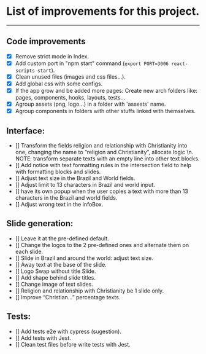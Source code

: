 # List of improvements for this project.

---

## Code improvements
- [x] Remove strict mode in Index.
- [x] Add custom port in "npm start" command (`export PORT=3006 react-scripts start`).
- [x] Clean unused files (images and css files...).
- [x] Add global css with some configs.
- [x] If the app grow and be added more pages: Create new arch folders like: pages, components, hooks, layouts, tests...
- [x] Agroup assets (png, logo...) in a folder with 'assests' name.
- [x] Agroup components in folders with other stuffs linked with themselves.

## Interface:
- [] Transform the fields religion and relationship with Christianity into one, changing the name to “religion and Christianity”, allocate logic \n. NOTE: transform separate texts with an empty line into other text blocks.
- [] Add notice with text formatting rules in the intersection field to help with formatting blocks and slides.
- [] Adjust text size in the Brazil and World fields.
- [] Adjust limit to 13 characters in Brazil and world input.
- [] have its own popup when the user copies a text with more than 13 characters in the Brazil and world fields.
- [] Adjust wrong text in the infoBox.

## Slide generation:
- [] Leave it at the pre-defined default.
- [] Change the logos to the 2 pre-defined ones and alternate them on each slide.
- [] Slide in Brazil and around the world: adjust text size.
- [] Away text at the base of the slide.
- [] Logo Swap without title Slide.
- [] Add shape behind slide titles.
- [] Change image of text slides.
- [] Religion and relationship with Christianity be 1 slide only.
- [] Improve “Christian…” percentage texts.

## Tests: 
- [] Add tests e2e with cypress (sugestion).
- [] Add tests with Jest.
- [] Clean test files before write tests with Jest.

